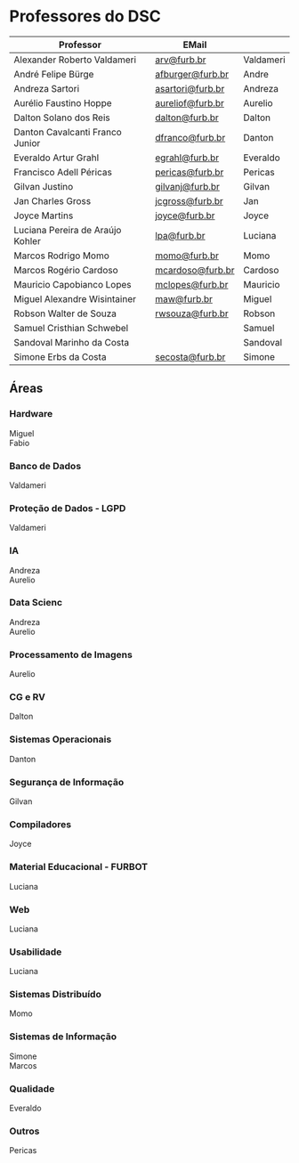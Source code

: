<!-- \[INICIO] atualizar -->

# Professores do DSC

| Professor                        | EMail             |           |  
| -------------------------------- | ----------------  | --------- |  
| Alexander Roberto Valdameri      | arv@furb.br       | Valdameri |  
| André Felipe Bürge               | afburger@furb.br  | Andre     |
| Andreza Sartori                  | asartori@furb.br  | Andreza   |  
| Aurélio Faustino Hoppe           | aureliof@furb.br  | Aurelio   |  
| Dalton Solano dos Reis           | dalton@furb.br    | Dalton    |  
| Danton Cavalcanti Franco Junior  | dfranco@furb.br   | Danton    |
| Everaldo Artur Grahl             | egrahl@furb.br    | Everaldo  |
| Francisco Adell Péricas          | pericas@furb.br   | Pericas   |  
| Gilvan Justino                   | gilvanj@furb.br   | Gilvan    |  
| Jan Charles Gross                | jcgross@furb.br   | Jan       |
| Joyce Martins                    | joyce@furb.br     | Joyce     |  
| Luciana Pereira de Araújo Kohler | lpa@furb.br       | Luciana   |  
| Marcos Rodrigo Momo              | momo@furb.br      | Momo      |  
| Marcos Rogério Cardoso           | mcardoso@furb.br  | Cardoso   |  
| Mauricio Capobianco Lopes        | mclopes@furb.br   | Mauricio  |  
| Miguel Alexandre Wisintainer     | maw@furb.br       | Miguel    |  
| Robson Walter de Souza           | rwsouza@furb.br   | Robson    |
| Samuel Cristhian Schwebel        |                   | Samuel    |
| Sandoval Marinho da Costa        |                   | Sandoval  |
| Simone Erbs da Costa             | secosta@furb.br   | Simone    |  

<!-- | Fábio Luis Perez                 | fabiotek@furb.br  | Fabio     | -->
<!-- | Jéssica Stefanie Hausmann        | jhausmann@furb.br | Jessica   | -->
<!-- | Jonathan Gil Müller              | jgmuller@furb.br  | Jonathan  |  -->
<!-- | José Carlos Althoff              | jalthoff@furb.br  | Althoff   |  -->
<!-- | Marcel Hugo                      | marcel@furb.br   | Marcel    |  -->
<!-- | Ralf Schweder de Lima            |                   | Ralf      | -->
<!-- | Timóteo Monteiro da Silva        |                   | Timoteo   | -->

## Áreas

### Hardware

Miguel  
Fabio

### Banco de Dados

Valdameri  

### Proteção de Dados - LGPD

Valdameri  

### IA

Andreza  
Aurelio  

### Data Scienc

Andreza  
Aurelio  

### Processamento de Imagens

Aurelio  

### CG e RV

Dalton  

### Sistemas Operacionais

Danton  

### Segurança de Informação

Gilvan  

### Compiladores

Joyce  

### Material Educacional - FURBOT

Luciana  

### Web

Luciana  

### Usabilidade

Luciana  

### Sistemas Distribuído

Momo  

### Sistemas de Informação

Simone  
Marcos  

### Qualidade

Everaldo  

### Outros

Pericas  
